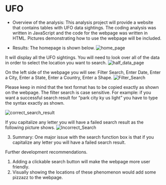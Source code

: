 # UFO

- Overview of the analysis:
This analysis project will provide a website that contains tables with UFO data sightings. 
The coding analysis was written in JavaScript and the code for the webpage was written in HTML. Pictures demonstrating how to use the webpage will be included.



- Results:
The homepage is shown below.
![home_page](https://user-images.githubusercontent.com/113808332/216508768-2d76df00-4414-4662-8d10-b59196db15ad.png)


It will display all the UFO sightings. You will need to look over all of the data in order to select the location you want to search.
![half_data_page](https://user-images.githubusercontent.com/113808332/216508861-5e9250d1-c476-47f6-b128-c4ae6ba78f84.png)

On the left side of the webpage you will see:
Filter Search, Enter Date, Enter a City, Enter a State, Enter a Country, Enter a Shape.
![Filter_Search](https://user-images.githubusercontent.com/113808332/216508911-23b3b907-d421-457c-b123-3642725d11ed.png)

Please keep in mind that the text format has to be copied exactly as shown on the webpage. The filter search is case sensitive. 
For example: if you want a successful search result for 
“park city ky us light” you have to type the syntax exactly as shown.

![correct_search_result](https://user-images.githubusercontent.com/113808332/216508980-efa7dc16-3994-4b88-9d28-502b4ab10ac5.png)


If you capitalize any letter you will have a failed search result as the following picture shows.
![Incorrect_Search](https://user-images.githubusercontent.com/113808332/216509093-4b5800dc-95f5-41cd-b82f-6ba87e8ac49e.png)





3.	Summary:
One major issue with the search function box is that if you capitalize any letter you will have a failed search result. 

Further development recommendations.
1.	Adding a clickable search button will make the webpage more user friendly.
2.	 Visually showing the locations of these phenomenon would add some pizzazz to the webpage.
